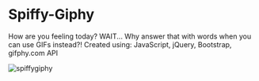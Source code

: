 # Spiffy-Giphy
How are you feeling today? WAIT... Why answer that with words when you can use GIFs instead?!
Created using: JavaScript, jQuery, Bootstrap, gifphy.com API 


![spiffygiphy](https://user-images.githubusercontent.com/44386342/53198522-3768b200-35e2-11e9-831f-cf716e2eb5e4.png)
